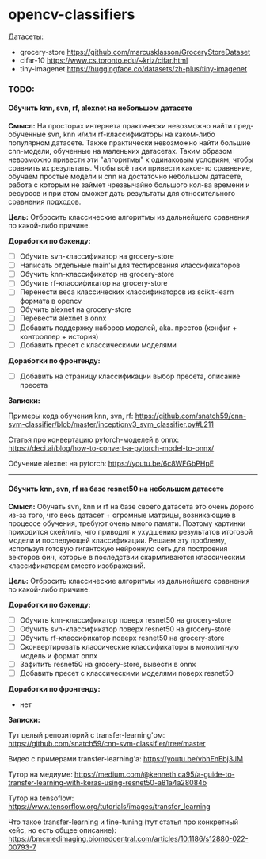 # opencv-classifiers

Датасеты:
- grocery-store https://github.com/marcusklasson/GroceryStoreDataset
- cifar-10 https://www.cs.toronto.edu/~kriz/cifar.html
- tiny-imagenet https://huggingface.co/datasets/zh-plus/tiny-imagenet

### TODO:

#### Обучить knn, svn, rf, alexnet на небольшом датасете

**Смысл:**
На просторах интернета практически невозможно найти пред-обученные svn, knn и/или rf-классификаторы на каком-либо популярном датасете. Также практически невозможно найти большие cnn-модели, обученные на маленьких датасетах. Таким образом невозможно привести эти "алгоритмы" к одинаковым условиям, чтобы сравнить их результаты. Чтобы всё таки привести какое-то сравнение, обучаем простые модели и cnn на достаточно небольшом датасете, работа с которым не займет чрезвычайно большого кол-ва времени и ресурсов и при этом сможет дать результаты для относительного сравнения подходов. 

**Цель:**
Отбросить классические алгоритмы из дальнейшего сравнения по какой-либо причине.

**Доработки по бэкенду:**

- [ ] Обучить svn-классификатор на grocery-store
- [ ] Написать отдельные main'ы для тестирования классификаторов
- [ ] Обучить knn-классификатор на grocery-store
- [ ] Обучить rf-классификатор на grocery-store
- [ ] Перенести веса классических классификаторов из scikit-learn формата в opencv
- [ ] Обучить alexnet на grocery-store
- [ ] Перевести alexnet в onnx
- [ ] Добавить поддержку наборов моделей, aka. престов (конфиг + контроллер + история)
- [ ] Добавить пресет с классическими моделями

**Доработки по фронтенду:**

- [ ] Добавить на страницу классификации выбор пресета, описание пресета

**Записки:**

Примеры кода обучения knn, svn, rf:
https://github.com/snatch59/cnn-svm-classifier/blob/master/inceptionv3_svm_classifier.py#L211

Статья про конвертацию pytorch-моделей в onnx:
https://deci.ai/blog/how-to-convert-a-pytorch-model-to-onnx/

Обучение alexnet на pytorch:
https://youtu.be/6c8WFGbPHpE

---

#### Обучить knn, svn, rf на базе resnet50 на небольшом датасете

**Смысл:**
Обучать svn, knn и rf на базе своего датасета это очень дорого из-за того, что весь датасет + огромные матрицы, возникающие в процессе обучения, требуют очень много памяти. Поэтому картинки приходится скейлить, что приводит к ухудшению результатов итоговой модели и последующей классификации. Решаем эту проблему, используя готовую гигантскую нейронную сеть для построения векторов фич, которые в последствии скармливаются классическим классификаторам вместо изображений.

**Цель:**
Отбросить классические алгоритмы из дальнейшего сравнения по какой-либо причине.

**Доработки по бэкенду:**

- [ ] Обучить knn-классификатор поверх resnet50 на grocery-store
- [ ] Обучить svn-классификатор поверх resnet50 на grocery-store
- [ ] Обучить rf-классификатор поверх resnet50 на grocery-store
- [ ] Сконвертировать классические классификаторы в монолитную модель и формат onnx
- [ ] Зафитить resnet50 на grocery-store, вывести в onnx
- [ ] Добавить пресет с классическими моделями поверх resnet50

**Доработки по фронтенду:**

- нет

**Записки:**

Тут целый репозиторий с transfer-learning'ом:
https://github.com/snatch59/cnn-svm-classifier/tree/master

Видео с примерами transfer-learning'a:
https://youtu.be/vbhEnEbj3JM

Тутор на медиуме:
https://medium.com/@kenneth.ca95/a-guide-to-transfer-learning-with-keras-using-resnet50-a81a4a28084b

Тутор на tensoflow:
https://www.tensorflow.org/tutorials/images/transfer_learning

Что такое transfer-learning и fine-tuning (тут статья про конкретный кейс, но есть общее описание):
https://bmcmedimaging.biomedcentral.com/articles/10.1186/s12880-022-00793-7
